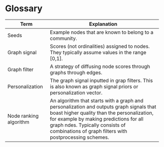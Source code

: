 # Glossary
Term | Explanation
--- | --- 
Seeds | Example nodes that are known to belong to a community.
Graph signal | Scores (not ordinalities) assigned to nodes. They typically assume values in the range \[0,1\].
Graph filter | A strategy of diffusing node scores through graphs through edges.
Personalization | The graph signal inputted in grap filters. This is also known as graph signal priors or personalization vector.
Node ranking algorithm | An algorithm that starts with a graph and personalization and outputs graph signals that boast higher quality than the personalization, for example by making predictions for all graph ndes. Typically consists of combinations of graph filters with postprocessing schemes.

